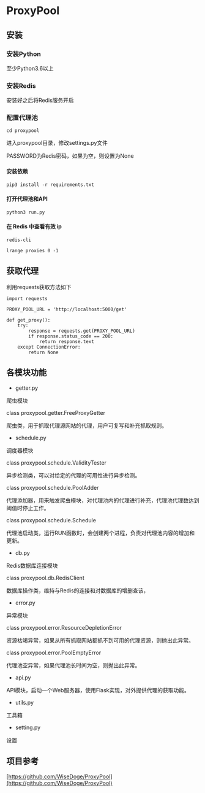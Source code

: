 # ProxyPool

## 安装

### 安装Python

至少Python3.6以上

### 安装Redis

安装好之后将Redis服务开启

### 配置代理池

```
cd proxypool
```

进入proxypool目录，修改settings.py文件

PASSWORD为Redis密码，如果为空，则设置为None

#### 安装依赖

```
pip3 install -r requirements.txt
```

#### 打开代理池和API

```
python3 run.py
```
#### 在 Redis 中查看有效 ip
```
redis-cli
```
```
lrange proxies 0 -1
```

## 获取代理


利用requests获取方法如下

```
import requests

PROXY_POOL_URL = 'http://localhost:5000/get'

def get_proxy():
    try:
        response = requests.get(PROXY_POOL_URL)
        if response.status_code == 200:
            return response.text
    except ConnectionError:
        return None
```

## 各模块功能

* getter.py

爬虫模块

class proxypool.getter.FreeProxyGetter

爬虫类，用于抓取代理源网站的代理，用户可复写和补充抓取规则。

* schedule.py

调度器模块

class proxypool.schedule.ValidityTester

异步检测类，可以对给定的代理的可用性进行异步检测。

class proxypool.schedule.PoolAdder

代理添加器，用来触发爬虫模块，对代理池内的代理进行补充，代理池代理数达到阈值时停止工作。

class proxypool.schedule.Schedule

代理池启动类，运行RUN函数时，会创建两个进程，负责对代理池内容的增加和更新。

* db.py

Redis数据库连接模块

class proxypool.db.RedisClient

数据库操作类，维持与Redis的连接和对数据库的增删查该，

* error.py

异常模块

class proxypool.error.ResourceDepletionError

资源枯竭异常，如果从所有抓取网站都抓不到可用的代理资源，则抛出此异常。

class proxypool.error.PoolEmptyError

代理池空异常，如果代理池长时间为空，则抛出此异常。

* api.py

API模块，启动一个Web服务器，使用Flask实现，对外提供代理的获取功能。

* utils.py

工具箱

* setting.py

设置

## 项目参考

[https://github.com/WiseDoge/ProxyPool](https://github.com/WiseDoge/ProxyPool)
